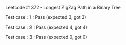 Leetcode #1372 - Longest ZigZag Path in a Binary Tree

Test case : 1 : Pass
 (expected 3, got 3)

Test case : 2 : Pass
 (expected 4, got 4)

Test case : 3 : Pass
 (expected 0, got 0)
